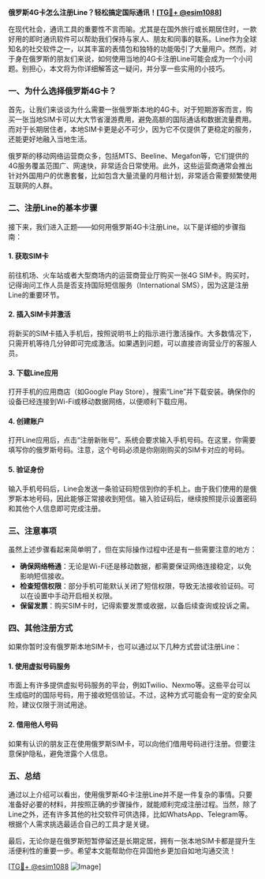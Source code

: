**俄罗斯4G卡怎么注册Line？轻松搞定国际通讯！[[TG💪+ @esim1088](https://t.me/s/esim1088)]**

在现代社会，通讯工具的重要性不言而喻。尤其是在国外旅行或长期居住时，一款好用的即时通讯软件可以帮助我们保持与家人、朋友和同事的联系。Line作为全球知名的社交软件之一，以其丰富的表情包和独特的功能吸引了大量用户。然而，对于身在俄罗斯的朋友们来说，如何使用当地的4G卡注册Line可能会成为一个小问题。别担心，本文将为你详细解答这一疑问，并分享一些实用的小技巧。

### 一、为什么选择俄罗斯4G卡？

首先，让我们来谈谈为什么需要一张俄罗斯本地的4G卡。对于短期游客而言，购买一张当地SIM卡可以大大节省漫游费用，避免高额的国际通话和数据流量费用。而对于长期居住者，本地SIM卡更是必不可少，因为它不仅提供了更稳定的服务，还能更好地融入当地生活。

俄罗斯的移动网络运营商众多，包括MTS、Beeline、Megafon等，它们提供的4G服务覆盖范围广、网速快，非常适合日常使用。此外，这些运营商通常会推出针对外国用户的优惠套餐，比如包含大量流量的月租计划，非常适合需要频繁使用互联网的人群。

### 二、注册Line的基本步骤

接下来，我们进入正题——如何用俄罗斯4G卡注册Line。以下是详细的步骤指南：

#### 1. 获取SIM卡
前往机场、火车站或者大型商场内的运营商营业厅购买一张4G SIM卡。购买时，记得询问工作人员是否支持国际短信服务（International SMS），因为这是注册Line的重要环节。

#### 2. 插入SIM卡并激活
将新买的SIM卡插入手机后，按照说明书上的指示进行激活操作。大多数情况下，只需开机等待几分钟即可完成激活。如果遇到问题，可以直接咨询营业厅的客服人员。

#### 3. 下载Line应用
打开手机的应用商店（如Google Play Store），搜索“Line”并下载安装。确保你的设备已经连接到Wi-Fi或移动数据网络，以便顺利下载应用。

#### 4. 创建账户
打开Line应用后，点击“注册新账号”。系统会要求输入手机号码。在这里，你需要填写你的俄罗斯号码。注意，这个号码必须是你刚刚购买的SIM卡对应的号码。

#### 5. 验证身份
输入手机号码后，Line会发送一条验证码短信到你的手机上。由于我们使用的是俄罗斯本地号码，因此能够正常接收到短信。输入验证码后，继续按照提示设置密码和其他个人信息即可完成注册。

### 三、注意事项

虽然上述步骤看起来简单明了，但在实际操作过程中还是有一些需要注意的地方：

- **确保网络畅通**：无论是Wi-Fi还是移动数据，都需要保证网络连接稳定，以免影响短信接收。
- **检查短信权限**：部分手机可能默认关闭了短信权限，导致无法接收验证码。可以在设置中手动开启相关权限。
- **保留发票**：购买SIM卡时，记得索要发票或收据，以备后续查询或投诉之需。

### 四、其他注册方式

如果你暂时没有俄罗斯本地SIM卡，也可以通过以下几种方式尝试注册Line：

#### 1. 使用虚拟号码服务
市面上有许多提供虚拟号码服务的平台，例如Twilio、Nexmo等。这些平台可以生成临时的国际号码，用于接收短信验证。不过，这种方式可能会有一定的安全风险，建议仅限于测试用途。

#### 2. 借用他人号码
如果有认识的朋友正在使用俄罗斯SIM卡，可以向他们借用号码进行注册。但要注意保护隐私，避免泄露个人信息。

### 五、总结

通过以上介绍可以看出，使用俄罗斯4G卡注册Line并不是一件复杂的事情。只要准备好必要的材料，并按照正确的步骤操作，就能顺利完成注册过程。当然，除了Line之外，还有许多其他的社交软件可供选择，比如WhatsApp、Telegram等。根据个人需求挑选最适合自己的工具才是关键。

最后，无论你是在俄罗斯短暂停留还是长期定居，拥有一张本地SIM卡都是提升生活便利性的重要一步。希望本文能帮助你在异国他乡更加自如地沟通交流！

[[TG💪+ @esim1088](https://t.me/s/esim1088) ![Image](https://i.postimg.cc/4NQfJmqS/Snipaste-2025-05-13-00-14-12.png)]